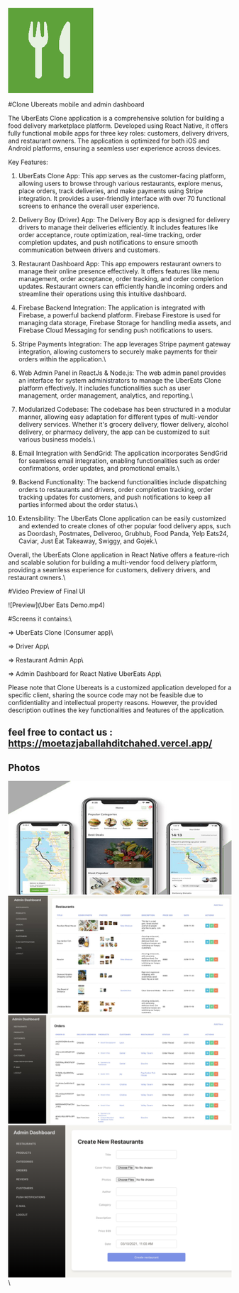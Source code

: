 ![Preview](/logo.png)

#Clone Ubereats mobile and admin dashboard 

The UberEats Clone application is a comprehensive solution for building a food delivery marketplace platform. Developed using React Native, it offers fully functional mobile apps for three key roles: customers, delivery drivers, and restaurant owners. The application is optimized for both iOS and Android platforms, ensuring a seamless user experience across devices.

Key Features:
1. UberEats Clone App: This app serves as the customer-facing platform, allowing users to browse through various restaurants, explore menus, place orders, track deliveries, and make payments using Stripe integration. It provides a user-friendly interface with over 70 functional screens to enhance the overall user experience.

2. Delivery Boy (Driver) App: The Delivery Boy app is designed for delivery drivers to manage their deliveries efficiently. It includes features like order acceptance, route optimization, real-time tracking, order completion updates, and push notifications to ensure smooth communication between drivers and customers.

3. Restaurant Dashboard App: This app empowers restaurant owners to manage their online presence effectively. It offers features like menu management, order acceptance, order tracking, and order completion updates. Restaurant owners can efficiently handle incoming orders and streamline their operations using this intuitive dashboard.

4. Firebase Backend Integration: The application is integrated with Firebase, a powerful backend platform. Firebase Firestore is used for managing data storage, Firebase Storage for handling media assets, and Firebase Cloud Messaging for sending push notifications to users.

5. Stripe Payments Integration: The app leverages Stripe payment gateway integration, allowing customers to securely make payments for their orders within the application.\

6. Web Admin Panel in ReactJs & Node.js: The web admin panel provides an interface for system administrators to manage the UberEats Clone platform effectively. It includes functionalities such as user management, order management, analytics, and reporting.\

7. Modularized Codebase: The codebase has been structured in a modular manner, allowing easy adaptation for different types of multi-vendor delivery services. Whether it's grocery delivery, flower delivery, alcohol delivery, or pharmacy delivery, the app can be customized to suit various business models.\

8. Email Integration with SendGrid: The application incorporates SendGrid for seamless email integration, enabling functionalities such as order confirmations, order updates, and promotional emails.\

9. Backend Functionality: The backend functionalities include dispatching orders to restaurants and drivers, order completion tracking, order tracking updates for customers, and push notifications to keep all parties informed about the order status.\

10. Extensibility: The UberEats Clone application can be easily customized and extended to create clones of other popular food delivery apps, such as Doordash, Postmates, Deliveroo, Grubhub, Food Panda, Yelp Eats24, Caviar, Just Eat Takeaway, Swiggy, and Gojek.\

Overall, the UberEats Clone application in React Native offers a feature-rich and scalable solution for building a multi-vendor food delivery platform, providing a seamless experience for customers, delivery drivers, and restaurant owners.\

#Video Preview of Final UI

![Preview](Uber Eats Demo.mp4)

#Screens it contains:\

=> UberEats Clone (Consumer app)\

=> Driver App\

=> Restaurant Admin App\

=> Admin Dashboard for React Native UberEats App\

Please note that Clone Ubereats is a customized application developed for a specific client, sharing the source code may not be feasible due to confidentiality and intellectual property reasons. However, the provided description outlines the key functionalities and features of the application.


## feel free to contact us : https://moetazjaballahditchahed.vercel.app/


## Photos
![Preview](/1.jpg)\
![Preview](2.jpg)\
![Preview](3.jpg)\
![Preview](4.png)\
